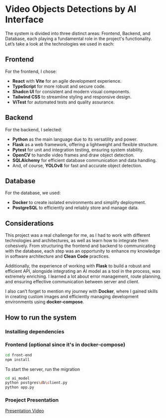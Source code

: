 # Video Objects Detections by AI Interface
The system is divided into three distinct areas: Frontend, Backend, and Database, each playing a fundamental role in the project's functionality. Let’s take a look at the technologies we used in each:

## Frontend
For the frontend, I chose:

- **React** with **Vite** for an agile development experience.
- **TypeScript** for more robust and secure code.
- **Shadcn UI** for consistent and modern visual components.
- **Tailwind CSS** to streamline styling and responsive design.
- **ViTest** for automated tests and quality assurance.

## Backend
For the backend, I selected:

- **Python** as the main language due to its versatility and power.
- **Flask** as a web framework, offering a lightweight and flexible structure.
- **Pytest** for unit and integration testing, ensuring system stability.
- **OpenCV** to handle video frames and draw object detection.
- **SQLAlchemy** for efficient database communication and data handling.
- And, of course, **YOLOv8** for fast and accurate object detection.

## Database
For the database, we used:

- **Docker** to create isolated environments and simplify deployment.
- **PostgreSQL** to efficiently and reliably store and manage data.

## Considerations
This project was a real challenge for me, as I had to work with different technologies and architectures, as well as learn how to integrate them cohesively. From structuring the frontend and backend to communicating with the database, each step was an opportunity to enhance my knowledge in software architecture and **Clean Code** practices.

Additionally, the experience of working with **Flask** to build a robust and efficient API, alongside integrating an AI model as a tool in the process, was extremely enriching. I learned a lot about error management, route planning, and ensuring effective communication between server and client.

I also can’t forget to mention my journey with **Docker**, where I gained skills in creating custom images and efficiently managing development environments using **docker-compose**.

## How to run the system

### **Installing dependencies**

### Frontend (optional since it's in docker-compose)

```bash
cd front-end
npm install
```

To start the server, run the migration

```bash
cd ai_model
python postgres\db\client.py
python app.py
```

###  Proeject Presentation
[Presentation Video](https://youtu.be/caQDQw47jpM)

